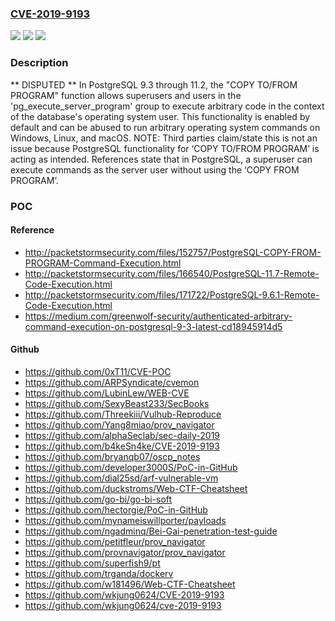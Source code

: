 ### [CVE-2019-9193](https://cve.mitre.org/cgi-bin/cvename.cgi?name=CVE-2019-9193)
![](https://img.shields.io/static/v1?label=Product&message=n%2Fa&color=blue)
![](https://img.shields.io/static/v1?label=Version&message=n%2Fa&color=blue)
![](https://img.shields.io/static/v1?label=Vulnerability&message=n%2Fa&color=brighgreen)

### Description

** DISPUTED ** In PostgreSQL 9.3 through 11.2, the "COPY TO/FROM PROGRAM" function allows superusers and users in the 'pg_execute_server_program' group to execute arbitrary code in the context of the database's operating system user. This functionality is enabled by default and can be abused to run arbitrary operating system commands on Windows, Linux, and macOS. NOTE: Third parties claim/state this is not an issue because PostgreSQL functionality for ‘COPY TO/FROM PROGRAM’ is acting as intended. References state that in PostgreSQL, a superuser can execute commands as the server user without using the ‘COPY FROM PROGRAM’.

### POC

#### Reference
- http://packetstormsecurity.com/files/152757/PostgreSQL-COPY-FROM-PROGRAM-Command-Execution.html
- http://packetstormsecurity.com/files/166540/PostgreSQL-11.7-Remote-Code-Execution.html
- http://packetstormsecurity.com/files/171722/PostgreSQL-9.6.1-Remote-Code-Execution.html
- https://medium.com/greenwolf-security/authenticated-arbitrary-command-execution-on-postgresql-9-3-latest-cd18945914d5

#### Github
- https://github.com/0xT11/CVE-POC
- https://github.com/ARPSyndicate/cvemon
- https://github.com/LubinLew/WEB-CVE
- https://github.com/SexyBeast233/SecBooks
- https://github.com/Threekiii/Vulhub-Reproduce
- https://github.com/Yang8miao/prov_navigator
- https://github.com/alphaSeclab/sec-daily-2019
- https://github.com/b4keSn4ke/CVE-2019-9193
- https://github.com/bryanqb07/oscp_notes
- https://github.com/developer3000S/PoC-in-GitHub
- https://github.com/dial25sd/arf-vulnerable-vm
- https://github.com/duckstroms/Web-CTF-Cheatsheet
- https://github.com/go-bi/go-bi-soft
- https://github.com/hectorgie/PoC-in-GitHub
- https://github.com/mynameiswillporter/payloads
- https://github.com/ngadminq/Bei-Gai-penetration-test-guide
- https://github.com/petitfleur/prov_navigator
- https://github.com/provnavigator/prov_navigator
- https://github.com/superfish9/pt
- https://github.com/trganda/dockerv
- https://github.com/w181496/Web-CTF-Cheatsheet
- https://github.com/wkjung0624/CVE-2019-9193
- https://github.com/wkjung0624/cve-2019-9193

